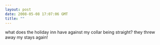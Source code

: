 ```yaml
---
layout: post
date: 2008-05-08 17:07:06 GMT
title: ""
---
```

what does the holiday inn have against my collar being straight? they threw away my stays again!